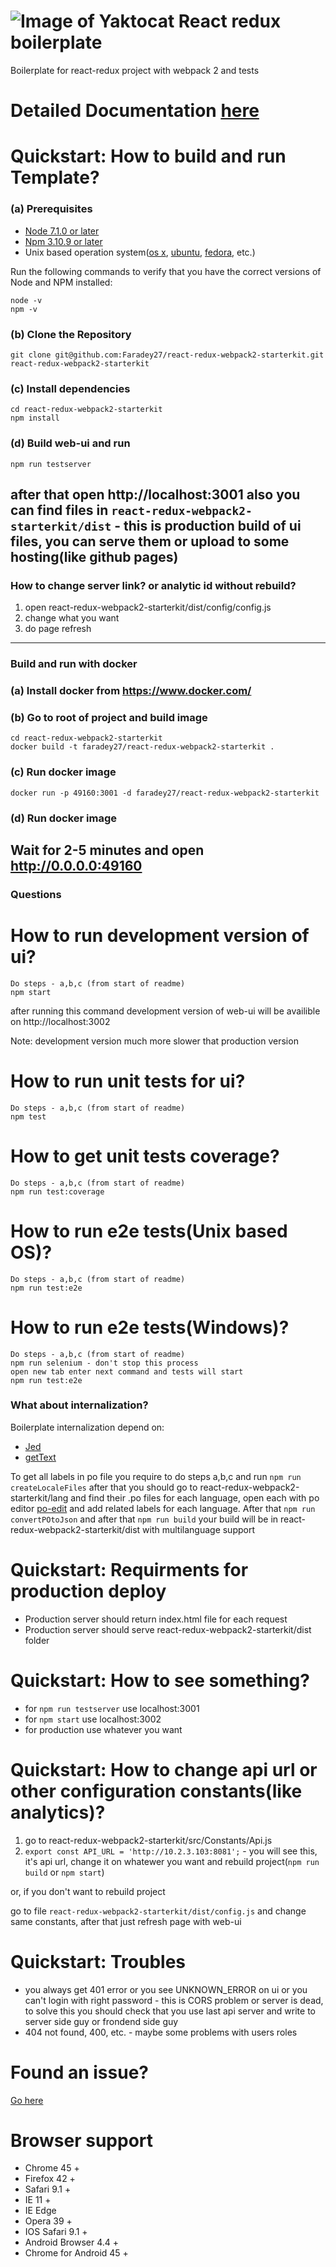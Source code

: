 # ![Image of Yaktocat](favicon.ico) React redux boilerplate

Boilerplate for react-redux project with webpack 2 and tests
# Detailed Documentation [here](/docs)

# Quickstart: How to build and run Template?
### (a) Prerequisites
* [Node 7.1.0 or later](https://nodejs.org/en/)
* [Npm 3.10.9 or later](https://docs.npmjs.com/)
* Unix based operation system([os x](https://en.wikipedia.org/wiki/OS_X), [ubuntu](https://en.wikipedia.org/wiki/Ubuntu_(operating_system)), [fedora](https://en.wikipedia.org/wiki/Fedora_(operating_system)), etc.)

Run the following commands to verify that you have the correct versions of Node and NPM installed:

    node -v
    npm -v
### (b) Clone the Repository
    git clone git@github.com:Faradey27/react-redux-webpack2-starterkit.git react-redux-webpack2-starterkit
### (c) Install dependencies
    cd react-redux-webpack2-starterkit
    npm install
### (d) Build web-ui and run
    npm run testserver
after that open http://localhost:3001
also you can find files in ```react-redux-webpack2-starterkit/dist``` - this is production build of ui files, you can serve them or upload to some hosting(like github pages)
-----------------------------------------
### How to change server link? or analytic id without rebuild?
 1) open react-redux-webpack2-starterkit/dist/config/config.js
 2) change what you want
 3) do page refresh

-----------------------------------------
### Build and run with docker
### (a) Install docker from https://www.docker.com/
### (b) Go to root of project and build image
    cd react-redux-webpack2-starterkit
    docker build -t faradey27/react-redux-webpack2-starterkit .
### (c) Run docker image
    docker run -p 49160:3001 -d faradey27/react-redux-webpack2-starterkit
### (d) Run docker image    
  Wait for 2-5 minutes and open http://0.0.0.0:49160
-----------------------------------------
### Questions
# How to run development version of ui?
    Do steps - a,b,c (from start of readme)
    npm start
after running this command development version of web-ui will be availible on http://localhost:3002

Note: development version much more slower that production version
# How to run unit tests for ui?
    Do steps - a,b,c (from start of readme)
    npm test
# How to get unit tests coverage?
    Do steps - a,b,c (from start of readme)
    npm run test:coverage
# How to run e2e tests(Unix based OS)?
    Do steps - a,b,c (from start of readme)
    npm run test:e2e
# How to run e2e tests(Windows)?
    Do steps - a,b,c (from start of readme)
    npm run selenium - don't stop this process
    open new tab enter next command and tests will start
    npm run test:e2e
### What about internalization?
Boilerplate internalization depend on:
 - [Jed](http://git-scm.com/book/en/v2/Git-Tools-Submodules)
 - [getText](https://gist.github.com/mbillard/1647940)

To get all labels in po file you require to do steps a,b,c and run
    ```npm run createLocaleFiles```
after that you should go to react-redux-webpack2-starterkit/lang and find their .po files for each language, open each with po editor [po-edit](https://poedit.net/) and add related labels for each language.
After that
    ```npm run convertPOtoJson```
and after that ```npm run build``` your build will be in react-redux-webpack2-starterkit/dist with multilanguage support

# Quickstart: Requirments for production deploy
 - Production server should return index.html file for each request
 - Production server should serve react-redux-webpack2-starterkit/dist folder
# Quickstart: How to see something?
 - for ```npm run testserver``` use localhost:3001
 - for ```npm start``` use localhost:3002
 - for production use whatever you want
# Quickstart: How to change api url or other configuration constants(like analytics)?
 1) go to react-redux-webpack2-starterkit/src/Constants/Api.js
 2) ```export const API_URL = 'http://10.2.3.103:8081';``` - you will see this, it's api url, change it on whatewer you want and rebuild project(```npm run build``` or ```npm start```)

or, if you don't want to rebuild project

go to file ```react-redux-webpack2-starterkit/dist/config.js``` and change same constants, after that just refresh page with web-ui

# Quickstart: Troubles
 - you always get 401 error or you see UNKNOWN_ERROR on ui or you can't login with right password - this is CORS problem or server is dead, to solve this you should check that you use last api server and write to server side guy or frondend side guy
 - 404 not found, 400, etc. - maybe some problems with users roles
# Found an issue?
[Go here](http://gitlab.cybervisiontech.com/opensource/react-redux-webpack2-starterkit/issues)

# Browser support

- Chrome 45 +
- Firefox 42 +
- Safari 9.1 +
- IE 11 +
- IE Edge
- Opera 39 +
- IOS Safari 9.1 +
- Android Browser 4.4 +
- Chrome for Android 45 +
